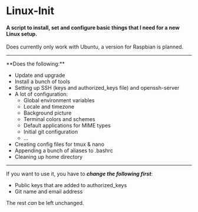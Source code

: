 # Linux-Init
#### A script to install, set and configure basic things that I need for a new Linux setup.
Does currently only work with Ubuntu, a version for Raspbian is planned.
<hr>
**Does the following:**

- Update and upgrade
- Install a bunch of tools
- Setting up SSH (keys and authorized_keys file) and openssh-server
- A lot of configuration:
  - Global environment variables
  - Locale and timezone
  - Background picture
  - Terminal colors and schemes
  - Default applications for MIME types
  - Initial git configuration
  - ...
- Creating config files for tmux & nano
- Appending a bunch of aliases to .bashrc
- Cleaning up home directory

<hr>

If you want to use it, you have to **_change the following first_**:
- Public keys that are added to authorized_keys
- Git name and email address</br>

The rest *can* be left unchanged.
